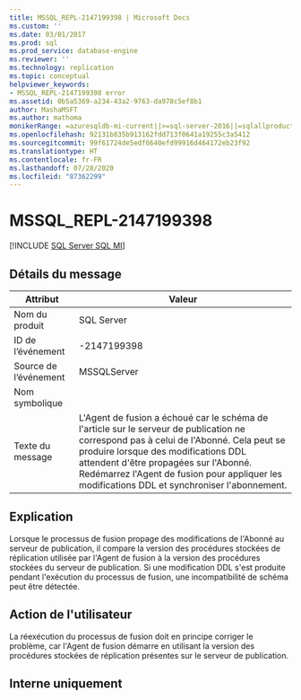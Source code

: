 ```yaml
---
title: MSSQL_REPL-2147199398 | Microsoft Docs
ms.custom: ''
ms.date: 03/01/2017
ms.prod: sql
ms.prod_service: database-engine
ms.reviewer: ''
ms.technology: replication
ms.topic: conceptual
helpviewer_keywords:
- MSSQL_REPL-2147199398 error
ms.assetid: 0b5a5369-a234-43a2-9763-da978c5ef8b1
author: MashaMSFT
ms.author: mathoma
monikerRange: =azuresqldb-mi-current||>=sql-server-2016||=sqlallproducts-allversions
ms.openlocfilehash: 92131b835b913162fdd713f0641a19255c3a5412
ms.sourcegitcommit: 99f61724de5edf6640efd99916d464172eb23f92
ms.translationtype: HT
ms.contentlocale: fr-FR
ms.lasthandoff: 07/28/2020
ms.locfileid: "87362299"
---
```

# <a name="mssql_repl-2147199398"></a>MSSQL_REPL-2147199398
[!INCLUDE [SQL Server SQL MI](../../includes/applies-to-version/sql-asdbmi.md)]
    
## <a name="message-details"></a>Détails du message  
  
|Attribut|Valeur|  
|-|-|  
|Nom du produit|SQL Server|  
|ID de l’événement|-2147199398|  
|Source de l’événement|MSSQLServer|  
|Nom symbolique||  
|Texte du message|L'Agent de fusion a échoué car le schéma de l'article sur le serveur de publication ne correspond pas à celui de l'Abonné. Cela peut se produire lorsque des modifications DDL attendent d'être propagées sur l'Abonné. Redémarrez l'Agent de fusion pour appliquer les modifications DDL et synchroniser l'abonnement.|  
  
## <a name="explanation"></a>Explication  
 Lorsque le processus de fusion propage des modifications de l'Abonné au serveur de publication, il compare la version des procédures stockées de réplication utilisée par l'Agent de fusion à la version des procédures stockées du serveur de publication. Si une modification DDL s'est produite pendant l'exécution du processus de fusion, une incompatibilité de schéma peut être détectée.  
  
## <a name="user-action"></a>Action de l'utilisateur  
 La réexécution du processus de fusion doit en principe corriger le problème, car l'Agent de fusion démarre en utilisant la version des procédures stockées de réplication présentes sur le serveur de publication.  
  
## <a name="internal-only"></a>Interne uniquement  
  
